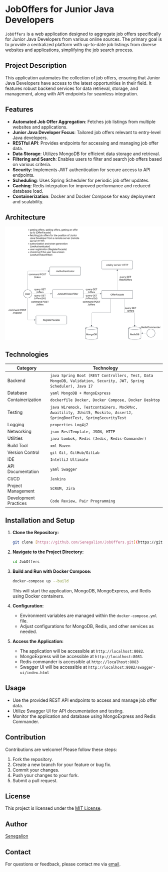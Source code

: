 # JobOffers for Junior Java Developers

`JobOffers` is a web application designed to aggregate job offers specifically for Junior Java Developers from various online sources. The primary goal is to provide a centralized platform with up-to-date job listings from diverse websites and applications, simplifying the job search process.

## Project Description

This application automates the collection of job offers, ensuring that Junior Java Developers have access to the latest opportunities in their field. It features robust backend services for data retrieval, storage, and management, along with API endpoints for seamless integration.

## Features

-   **Automated Job Offer Aggregation**: Fetches job listings from multiple websites and applications.
-   **Junior Java Developer Focus**: Tailored job offers relevant to entry-level Java developers.
-   **RESTful API**: Provides endpoints for accessing and managing job offer data.
-   **Data Storage**: Utilizes MongoDB for efficient data storage and retrieval.
-   **Filtering and Search**: Enables users to filter and search job offers based on various criteria.
-   **Security**: Implements JWT authentication for secure access to API endpoints.
-   **Scheduling**: Uses Spring Scheduler for periodic job offer updates.
-   **Caching**: Redis integration for improved performance and reduced database load.
-   **Containerization**: Docker and Docker Compose for easy deployment and scalability.

## Architecture

![Architecture Diagram](architecture/job_offers_architecture_v3.png)

## Technologies

| Category           | Technology                                                                                                                                                                                             |
| ------------------ | -------------------------------------------------------------------------------------------------------------------------------------------------------------------------------------------------------- |
| Backend            | ```java Spring Boot (REST Controllers, Test, Data MongoDB, Validation, Security, JWT, Spring Scheduler), Java 17 ```                                                                                  |
| Database           | ```yaml MongoDB + MongoExpress ```                                                                                                                                                                    |
| Containerization   | ```dockerfile Docker, Docker Compose, Docker Desktop ```                                                                                                                                               |
| Testing            | ```java Wiremock, Testcontainers, MockMvc, Awaitility, JUnit5, Mockito, AssertJ, SpringBootTest, SpringSecurityTest ```                                                                               |
| Logging            | ```properties Log4j2 ```                                                                                                                                                                              |
| Networking         | ```json RestTemplate, JSON, HTTP ```                                                                                                                                                                   |
| Utilities          | ```java Lombok, Redis (Jedis, Redis-Commander) ```                                                                                                                                                     |
| Build Tool         | ```xml Maven ```                                                                                                                                                                                       |
| Version Control    | ```git Git, GitHub/GitLab ```                                                                                                                                                                          |
| IDE                | ``` IntelliJ Ultimate ```                                                                                                                                                                            |
| API Documentation  | ```yaml Swagger ```                                                                                                                                                                                    |
| CI/CD              | ``` Jenkins ```                                                                                                                                                                                       |
| Project Management | ``` SCRUM, Jira ```                                                                                                                                                                                    |
| Development Practices| ``` Code Review, Pair Programming ```                                                                                                                                                                 |

## Installation and Setup

1.  **Clone the Repository:**

    ```bash
    git clone [https://github.com/Senegalion/JobOffers.git](https://github.com/Senegalion/JobOffers.git)
    ```

2.  **Navigate to the Project Directory:**

    ```bash
    cd JobOffers
    ```

3.  **Build and Run with Docker Compose:**

    ```bash
    docker-compose up --build
    ```

    This will start the application, MongoDB, MongoExpress, and Redis using Docker containers.

4.  **Configuration:**

    -   Environment variables are managed within the `docker-compose.yml` file.
    -   Adjust configurations for MongoDB, Redis, and other services as needed.

5.  **Access the Application:**

    -   The application will be accessible at `http://localhost:8082`.
    -   MongoExpress will be accessible at `http://localhost:8081`.
    -   Redis commander is accessible at `http://localhost:8083`
    -   Swagger UI will be accessible at `http://localhost:8082/swagger-ui/index.html`

## Usage

-   Use the provided REST API endpoints to access and manage job offer data.
-   Utilize Swagger UI for API documentation and testing.
-   Monitor the application and database using MongoExpress and Redis Commander.

## Contribution

Contributions are welcome! Please follow these steps:

1.  Fork the repository.
2.  Create a new branch for your feature or bug fix.
3.  Commit your changes.
4.  Push your changes to your fork.
5.  Submit a pull request.

## License

This project is licensed under the [MIT License](LICENSE).

## Author

[Senegalion](https://github.com/Senegalion)

## Contact

For questions or feedback, please contact me via [email](mailto:your_email@example.com).
